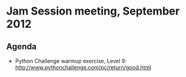 Jam Session meeting, September 2012
==========================================

Agenda
------
- Python Challenge warmup exercise, Level 9: http://www.pythonchallenge.com/pc/return/good.html
